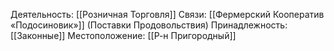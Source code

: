 Деятельность:
[[Розничная Торговля]]
Связи:
[[Фермерский Кооператив «Подосиновик»]] (Поставки Продовольствия)
Принадлежность:
[[Законные]]
Местоположение:
[[Р-н Пригородный]]
